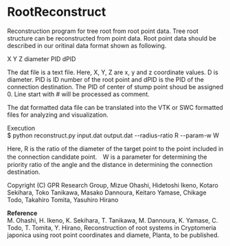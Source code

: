 # RootReconstruct

Reconstruction program for tree root from root point data. Tree root structure can be reconstructed from point data. Root point data should be described in our oritinal data format shown as following.

X Y Z diameter PID dPID

The dat file is a text file. Here, X, Y, Z are x, y and z coordinate values. D is diameter. PID is ID number of the root point and dPID is the PID of the connection destination. The PID of center of stump point shoud be assigned 0. Line start with # will be processed as comment.

The dat formatted data file can be translated into the VTK or SWC formatted files for analyzing and visualization.

Execution <br>
$ python reconstruct.py input.dat output.dat --radius-ratio R --param-w W

Here, R is the ratio of the diameter of the target point to the point included in the connection candidate point.　W is a parameter for determining the priority ratio of the angle and the distance in determining the connection destination.

Copyright (C)  GPR Research Group, Mizue Ohashi, Hidetoshi Ikeno, Kotaro Sekihara, Toko Tanikawa, Masako Dannoura, Keitaro Yamase, Chikage Todo, Takahiro Tomita, Yasuhiro Hirano 

<b>Reference</b> <br>
M. Ohashi, H. Ikeno, K. Sekihara, T. Tanikawa, M. Dannoura, K. Yamase, C. Todo, T. Tomita, Y. Hirano, Reconstruction of root systems in Cryptomeria japonica using root point coordinates and diamete, Planta, to be published.
